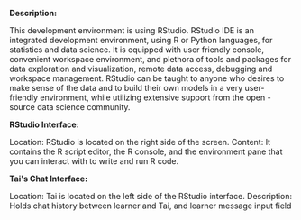 **Description:**

This development environment is using RStudio. RStudio IDE is an integrated development environment, using R or Python languages, for statistics and data science. It is equipped with user friendly console, convenient workspace environment, and plethora of tools and packages for data exploration and visualization, remote data access, debugging and workspace management. RStudio can be taught to anyone who desires to make sense of the data and to build their own models in a very user- friendly environment, while utilizing extensive support from the open - source data science community.

**RStudio Interface:**

Location: RStudio is located on the right side of the screen.
Content: It contains the R script editor, the R console, and the environment pane that you can interact with to write and run R code.

**Tai's Chat Interface:**

Location: Tai is located on the left side of the RStudio interface.
Description: Holds chat history between learner and Tai, and learner message input field
